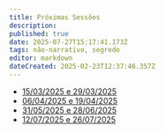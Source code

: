 ```yaml
---
title: Próximas Sessões
description: 
published: true
date: 2025-07-27T15:17:41.173Z
tags: não-narrativo, segredo
editor: markdown
dateCreated: 2025-02-23T12:37:46.357Z
---
```


- [15/03/2025 e 29/03/2025](/mestre/proximo/15032025)
- [06/04/2025 e 19/04/2025](/mestre/proximo/06042025)
- [31/05/2025 e 28/06/2025](/mestre/proximo/31052025)
- [12/07/2025 e 26/07/2025](/mestre/proximo/12072025)